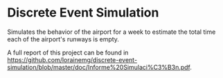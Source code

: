 # Discrete Event Simulation

Simulates the behavior of the airport for a week to estimate the total time each of the airport's runways is empty.

A full report of this project can be found in https://github.com/lorainemg/discrete-event-simulation/blob/master/doc/Informe%20Simulaci%C3%B3n.pdf.